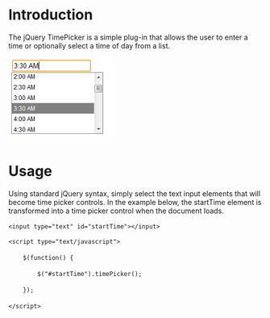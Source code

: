 Introduction
============

The jQuery TimePicker is a simple plug-in that allows the user to enter a time or optionally select a time of day from a list.

![Time Picker](https://github.com/pagebrooks/jquery-timepicker/raw/master/docs/images/screenshot.png)

Usage
=====

Using standard jQuery syntax, simply select the text input elements that will become time picker controls.  In the example
below, the startTime element is transformed into a time picker control when the document loads.

```
<input type="text" id="startTime"></input>
```

```
<script type="text/javascript">
	
	$(function() {
		
		$("#startTime").timePicker();
		
	});

</script>

```